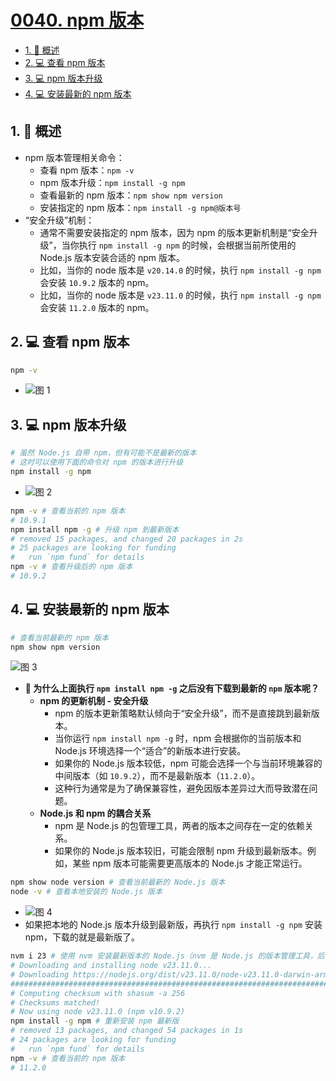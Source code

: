 # [0040. npm 版本](https://github.com/tnotesjs/TNotes.nodejs/tree/main/notes/0040.%20npm%20%E7%89%88%E6%9C%AC)

<!-- region:toc -->

- [1. 📝 概述](#1--概述)
- [2. 💻 查看 npm 版本](#2--查看-npm-版本)
- [3. 💻 npm 版本升级](#3--npm-版本升级)
- [4. 💻 安装最新的 npm 版本](#4--安装最新的-npm-版本)

<!-- endregion:toc -->

## 1. 📝 概述

- npm 版本管理相关命令：
  - 查看 npm 版本：`npm -v`
  - npm 版本升级：`npm install -g npm`
  - 查看最新的 npm 版本：`npm show npm version`
  - 安装指定的 npm 版本：`npm install -g npm@版本号`
- “安全升级”机制：
  - 通常不需要安装指定的 npm 版本，因为 npm 的版本更新机制是“安全升级”，当你执行 `npm install -g npm` 的时候，会根据当前所使用的 Node.js 版本安装合适的 npm 版本。
  - 比如，当你的 node 版本是 `v20.14.0` 的时候，执行 `npm install -g npm` 会安装 `10.9.2` 版本的 npm。
  - 比如，当你的 node 版本是 `v23.11.0` 的时候，执行 `npm install -g npm` 会安装 `11.2.0` 版本的 npm。

## 2. 💻 查看 npm 版本

```bash
npm -v
```

- ![图 1](https://cdn.jsdelivr.net/gh/tnotesjs/imgs@main/2025-04-05-12-49-26.png)

## 3. 💻 npm 版本升级

```bash
# 虽然 Node.js 自带 npm，但有可能不是最新的版本
# 这时可以使用下面的命令对 npm 的版本进行升级
npm install -g npm
```

- ![图 2](https://cdn.jsdelivr.net/gh/tnotesjs/imgs@main/2025-04-05-12-49-46.png)

```bash
npm -v # 查看当前的 npm 版本
# 10.9.1
npm install npm -g # 升级 npm 到最新版本
# removed 15 packages, and changed 20 packages in 2s
# 25 packages are looking for funding
#   run `npm fund` for details
npm -v # 查看升级后的 npm 版本
# 10.9.2
```

## 4. 💻 安装最新的 npm 版本

```bash
# 查看当前最新的 npm 版本
npm show npm version
```

![图 3](https://cdn.jsdelivr.net/gh/tnotesjs/imgs@main/2025-04-05-12-57-48.png)

- **🤔 为什么上面执行 `npm install npm -g` 之后没有下载到最新的 `npm` 版本呢？**
  - **npm 的更新机制 - 安全升级**
    - npm 的版本更新策略默认倾向于“安全升级”，而不是直接跳到最新版本。
    - 当你运行 `npm install npm -g` 时，npm 会根据你的当前版本和 Node.js 环境选择一个“适合”的新版本进行安装。
    - 如果你的 Node.js 版本较低，npm 可能会选择一个与当前环境兼容的中间版本（如 `10.9.2`），而不是最新版本（`11.2.0`）。
    - 这种行为通常是为了确保兼容性，避免因版本差异过大而导致潜在问题。
  - **Node.js 和 npm 的耦合关系**
    - npm 是 Node.js 的包管理工具，两者的版本之间存在一定的依赖关系。
    - 如果你的 Node.js 版本较旧，可能会限制 npm 升级到最新版本。例如，某些 npm 版本可能需要更高版本的 Node.js 才能正常运行。

```bash
npm show node version # 查看当前最新的 Node.js 版本
node -v # 查看本地安装的 Node.js 版本
```

- ![图 4](https://cdn.jsdelivr.net/gh/tnotesjs/imgs@main/2025-04-05-13-04-39.png)
- 如果把本地的 Node.js 版本升级到最新版，再执行 `npm install -g npm` 安装 npm，下载的就是最新版了。

```bash {1,8,12}
nvm i 23 # 使用 nvm 安装最新版本的 Node.js（nvm 是 Node.js 的版本管理工具，后续会介绍。）
# Downloading and installing node v23.11.0...
# Downloading https://nodejs.org/dist/v23.11.0/node-v23.11.0-darwin-arm64.tar.xz...
#################################################################################################################################### 100.0%
# Computing checksum with shasum -a 256
# Checksums matched!
# Now using node v23.11.0 (npm v10.9.2)
npm install -g npm # 重新安装 npm 最新版
# removed 13 packages, and changed 54 packages in 1s
# 24 packages are looking for funding
#   run `npm fund` for details
npm -v # 查看当前的 npm 版本
# 11.2.0
```
